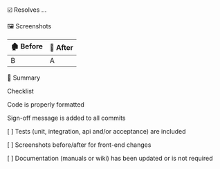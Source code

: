 ☑️ Resolves ...

🖼️ Screenshots

🏚️ Before | 🏡 After
---|--- 
B | A

🚧 Summary

Checklist

Code is properly formatted

Sign-off message is added to all commits

[ ] Tests (unit, integration, api and/or acceptance) are included

[ ] Screenshots before/after for front-end changes

[ ] Documentation (manuals or wiki) has been updated or is not required
